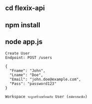 ## cd flexix-api

## npm install

## node app.js

```
Create User
Endpoint: POST /users

{
  "Fname": "John",
  "Lname": "Doe",
  "Email": "john.doe@example.com",
  "Pass": "password123"
}

Workspace จะถูกสร้างพร้อมกับ User (สมัครสมาชิก)
```